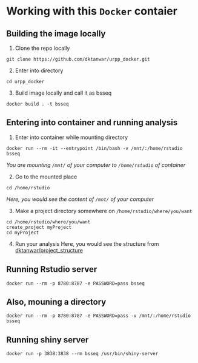 # Working with this `Docker` contaier

## Building the image locally
1.  Clone the repo locally
```
git clone https://github.com/dktanwar/urpp_docker.git
```

2. Enter into directory
```
cd urpp_docker
```

3. Build image locally and call it as bsseq
```
docker build . -t bsseq
```

## Entering into container and running analysis

1. Enter into container while mounting directory
```
docker run --rm -it --entrypoint /bin/bash -v /mnt/:/home/rstudio bsseq 
```
_You are mounting `/mnt/` of your computer to `/home/rstudio` of container_

2. Go to the mounted place
```
cd /home/rstudio
```
_Here, you would see the content of `/mnt/` of your computer_

3. Make a project directory somewhere on `/home/rstudio/where/you/want`
```
cd /home/rstudio/where/you/want
create_project myProject
cd myProject
```

4. Run your analysis
Here, you would see the structure from [dktanwar/project_structure](https://github.com/dktanwar/project_structure)


## Running Rstudio server
```
docker run --rm -p 8780:8787 -e PASSWORD=pass bsseq
```

## Also, mouning a directory
```
docker run --rm -p 8780:8787 -e PASSWORD=pass -v /mnt/:/home/rstudio bsseq
```
## Running shiny server
```
docker run -p 3838:3838 --rm bsseq /usr/bin/shiny-server
```
